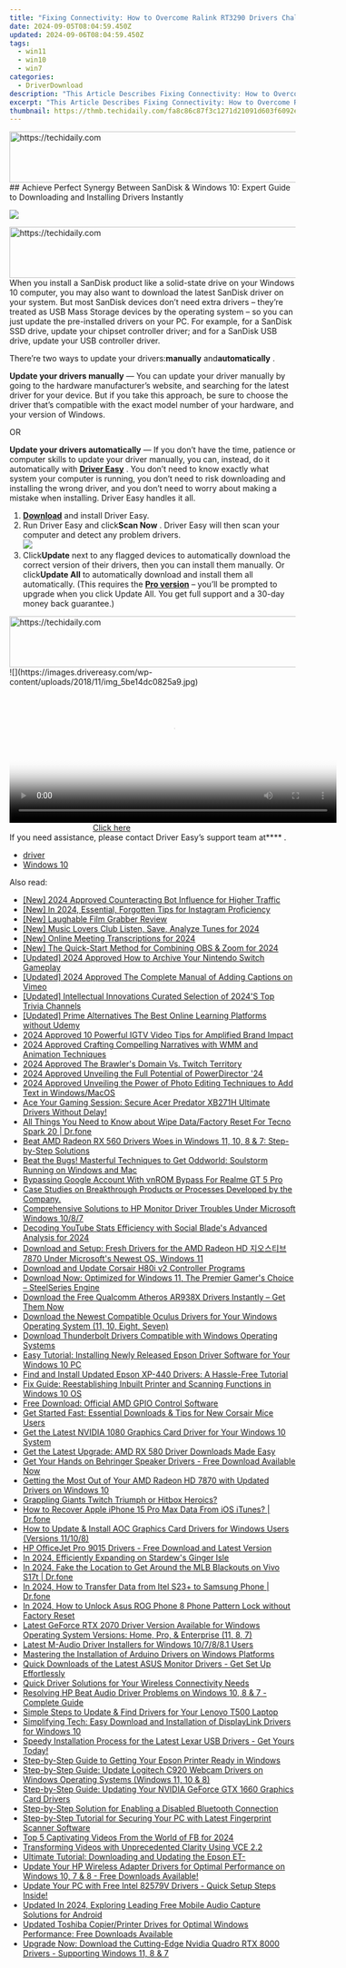 ```yaml
---
title: "Fixing Connectivity: How to Overcome Ralink RT3290 Drivers Challenges in Widows Operating Systems (XP/Vista)"
date: 2024-09-05T08:04:59.450Z
updated: 2024-09-06T08:04:59.450Z
tags:
  - win11
  - win10
  - win7
categories:
  - DriverDownload
description: "This Article Describes Fixing Connectivity: How to Overcome Ralink RT3290 Drivers Challenges in Widows Operating Systems (XP/Vista)"
excerpt: "This Article Describes Fixing Connectivity: How to Overcome Ralink RT3290 Drivers Challenges in Widows Operating Systems (XP/Vista)"
thumbnail: https://thmb.techidaily.com/fa8c86c87f3c1271d21091d603f6092e646d5c6b0bc9d94d28fa82fd16469a26.jpg
---
```


<!-- affiliate ads begin -->
<a href="https://electronicx.pxf.io/c/5597632/1167086/14483" target="_top" id="1167086">
  <img src="//a.impactradius-go.com/display-ad/14483-1167086" border="0" alt="https://techidaily.com" width="728" height="90"/>
</a>
<img height="0" width="0" src="https://electronicx.pxf.io/i/5597632/1167086/14483" style="position:absolute;visibility:hidden;" border="0" />
<!-- affiliate ads end -->
## Achieve Perfect Synergy Between SanDisk & Windows 10: Expert Guide to Downloading and Installing Drivers Instantly

![](https://images.drivereasy.com/wp-content/uploads/2018/11/img_5be14e36185dc-300x164.jpg)

<!-- affiliate ads begin -->
<a href="https://aligracehair.sjv.io/c/5597632/1918684/19272" target="_top" id="1918684">
  <img src="//a.impactradius-go.com/display-ad/19272-1918684" border="0" alt="https://techidaily.com" width="728" height="90"/>
</a>
<img height="0" width="0" src="https://aligracehair.sjv.io/i/5597632/1918684/19272" style="position:absolute;visibility:hidden;" border="0" />
<!-- affiliate ads end -->
 When you install a SanDisk product like a solid-state drive on your Windows 10 computer, you may also want to download the latest SanDisk driver on your system. But most SanDisk devices don’t need extra drivers – they’re treated as USB Mass Storage devices by the operating system – so you can just update the pre-installed drivers on your PC. For example, for a SanDisk SSD drive, update your chipset controller driver; and for a SanDisk USB drive, update your USB controller driver.

 There’re two ways to update your drivers:**manually** and**automatically** .

**Update your drivers manually** — You can update your driver manually by going to the hardware manufacturer’s website, and searching for the latest driver for your device. But if you take this approach, be sure to choose the driver that’s compatible with the exact model number of your hardware, and your version of Windows.

OR

**Update your drivers automatically** — If you don’t have the time, patience or computer skills to update your driver manually, you can, instead, do it automatically with **[Driver Easy](https://tools.techidaily.com/drivereasy/download/)**  . You don’t need to know exactly what system your computer is running, you don’t need to risk downloading and installing the wrong driver, and you don’t need to worry about making a mistake when installing. Driver Easy handles it all.

1. **[Download](https://tools.techidaily.com/drivereasy/download/)**  and install Driver Easy.
2. Run Driver Easy and click**Scan Now** . Driver Easy will then scan your computer and detect any problem drivers.  
![](https://images.drivereasy.com/wp-content/uploads/2018/11/img_5be14ddebe57b.jpg)
3. Click**Update** next to any flagged devices to automatically download the correct version of their drivers, then you can install them manually. Or click**Update All** to automatically download and install them all automatically. (This requires the **[Pro version](https://tools.techidaily.com/drivereasy/download/)**  – you’ll be prompted to upgrade when you click Update All. You get full support and a 30-day money back guarantee.)  
<!-- affiliate ads begin -->
<a href="https://aligracehair.sjv.io/c/5597632/2135419/19272" target="_top" id="2135419">
  <img src="//a.impactradius-go.com/display-ad/19272-2135419" border="0" alt="https://techidaily.com" width="728" height="90"/>
</a>
<img height="0" width="0" src="https://aligracehair.sjv.io/i/5597632/2135419/19272" style="position:absolute;visibility:hidden;" border="0" />
<!-- affiliate ads end -->
![](https://images.drivereasy.com/wp-content/uploads/2018/11/img_5be14dc0825a9.jpg)

<!-- affiliate ads begin -->
<span id="1983471">
					<video width="576" height="240" style="cursor:pointer"
           poster="//a.impactradius-go.com/display-clicktoplayimage/1983471.png"
           onclick="if(!this.playClicked){this.play();this.setAttribute('controls',true);this.playClicked=true;}">
	   <source src="//a.impactradius-go.com/display-ad/22993-1983471">
	   <img src="//a.impactradius-go.com/display-clicktoplayimage/1983471.png" style="border: none; height: 100%; width: 100%; object-fit: contain">
	</video>
	<div style="width:360px;text-align:center"><a href="javascript:window.open(decodeURIComponent('https%3A%2F%2Fhomestyler.sjv.io%2Fc%2F5597632%2F1983471%2F22993'), '_blank');void(0);">Click here</a></div>
</span>
<img height="0" width="0" src="https://imp.pxf.io/i/5597632/1983471/22993" style="position:absolute;visibility:hidden;" border="0" />
<!-- affiliate ads end -->
 If you need assistance, please contact Driver Easy’s support team at**<support@drivereasy.com>** .

* [driver](https://tools.techidaily.com/drivereasy/download/)
* [Windows 10](https://tools.techidaily.com/drivereasy/download/)

<ins class="adsbygoogle"
     style="display:block"
     data-ad-format="autorelaxed"
     data-ad-client="ca-pub-7571918770474297"
     data-ad-slot="1223367746"></ins>



<ins class="adsbygoogle"
     style="display:block"
     data-ad-client="ca-pub-7571918770474297"
     data-ad-slot="8358498916"
     data-ad-format="auto"
     data-full-width-responsive="true"></ins>

<span class="atpl-alsoreadstyle">Also read:</span>
<div><ul>
<li><a href="https://facebook-video-footage.techidaily.com/new-2024-approved-counteracting-bot-influence-for-higher-traffic/"><u>[New] 2024 Approved  Counteracting Bot Influence for Higher Traffic</u></a></li>
<li><a href="https://instagram-video-files.techidaily.com/new-in-2024-essential-forgotten-tips-for-instagram-proficiency/"><u>[New] In 2024, Essential, Forgotten Tips for Instagram Proficiency</u></a></li>
<li><a href="https://extra-skills.techidaily.com/new-laughable-film-grabber-review/"><u>[New] Laughable Film Grabber Review</u></a></li>
<li><a href="https://video-capture.techidaily.com/new-music-lovers-club-listen-save-analyze-tunes-for-2024/"><u>[New] Music Lovers Club  Listen, Save, Analyze Tunes for 2024</u></a></li>
<li><a href="https://desktop-recording.techidaily.com/new-online-meeting-transcriptions-for-2024/"><u>[New] Online Meeting Transcriptions for 2024</u></a></li>
<li><a href="https://screen-capture.techidaily.com/new-the-quick-start-method-for-combining-obs-and-zoom-for-2024/"><u>[New] The Quick-Start Method for Combining OBS & Zoom for 2024</u></a></li>
<li><a href="https://screen-mirroring-recording.techidaily.com/updated-2024-approved-how-to-archive-your-nintendo-switch-gameplay/"><u>[Updated] 2024 Approved  How to Archive Your Nintendo Switch Gameplay</u></a></li>
<li><a href="https://vimeo-videos.techidaily.com/updated-2024-approved-the-complete-manual-of-adding-captions-on-vimeo/"><u>[Updated] 2024 Approved  The Complete Manual of Adding Captions on Vimeo</u></a></li>
<li><a href="https://extra-support.techidaily.com/updated-intellectual-innovations-curated-selection-of-2024s-top-trivia-channels/"><u>[Updated] Intellectual Innovations  Curated Selection of 2024'S Top Trivia Channels</u></a></li>
<li><a href="https://video-screen-grab.techidaily.com/updated-prime-alternatives-the-best-online-learning-platforms-without-udemy/"><u>[Updated] Prime Alternatives  The Best Online Learning Platforms without Udemy</u></a></li>
<li><a href="https://instagram-video-recordings.techidaily.com/2024-approved-10-powerful-igtv-video-tips-for-amplified-brand-impact/"><u>2024 Approved  10 Powerful IGTV Video Tips for Amplified Brand Impact</u></a></li>
<li><a href="https://extra-tips.techidaily.com/2024-approved-crafting-compelling-narratives-with-wmm-and-animation-techniques/"><u>2024 Approved  Crafting Compelling Narratives with WMM and Animation Techniques</u></a></li>
<li><a href="https://fox-boxes.techidaily.com/2024-approved-the-brawlers-domain-vs-twitch-territory/"><u>2024 Approved  The Brawler's Domain Vs. Twitch Territory</u></a></li>
<li><a href="https://some-guidance.techidaily.com/2024-approved-unveiling-the-full-potential-of-powerdirector-24/"><u>2024 Approved  Unveiling the Full Potential of PowerDirector '24</u></a></li>
<li><a href="https://some-approaches.techidaily.com/2024-approved-unveiling-the-power-of-photo-editing-techniques-to-add-text-in-windowsmacos/"><u>2024 Approved  Unveiling the Power of Photo Editing  Techniques to Add Text in Windows/MacOS</u></a></li>
<li><a href="https://win-amazing.techidaily.com/ace-your-gaming-session-secure-acer-predator-xb271h-ultimate-drivers-without-delay/"><u>Ace Your Gaming Session: Secure Acer Predator XB271H Ultimate Drivers Without Delay!</u></a></li>
<li><a href="https://techidaily.com/all-things-you-need-to-know-about-wipe-datafactory-reset-for-tecno-spark-20-drfone-by-drfone-reset-android-reset-android/"><u>All Things You Need to Know about Wipe Data/Factory Reset For Tecno Spark 20 | Dr.fone</u></a></li>
<li><a href="https://win-amazing.techidaily.com/beat-amd-radeon-rx-560-drivers-woes-in-windows-11-10-8-and-7-step-by-step-solutions/"><u>Beat AMD Radeon RX 560 Drivers Woes in Windows 11, 10, 8 & 7: Step-by-Step Solutions</u></a></li>
<li><a href="https://common-error.techidaily.com/beat-the-bugs-masterful-techniques-to-get-oddworld-soulstorm-running-on-windows-and-mac/"><u>Beat the Bugs! Masterful Techniques to Get Oddworld: Soulstorm Running on Windows and Mac</u></a></li>
<li><a href="https://easy-unlock-android.techidaily.com/bypassing-google-account-with-vnrom-bypass-for-realme-gt-5-pro-by-drfone-android/"><u>Bypassing Google Account With vnROM Bypass For Realme GT 5 Pro</u></a></li>
<li><a href="https://win-amazing.techidaily.com/1722973469763-case-studies-on-breakthrough-products-or-processes-developed-by-the-company/"><u>Case Studies on Breakthrough Products or Processes Developed by the Company.</u></a></li>
<li><a href="https://win-amazing.techidaily.com/comprehensive-solutions-to-hp-monitor-driver-troubles-under-microsoft-windows-1087/"><u>Comprehensive Solutions to HP Monitor Driver Troubles Under Microsoft Windows 10/8/7</u></a></li>
<li><a href="https://youtube-videos.techidaily.com/decoding-youtube-stats-efficiency-with-social-blades-advanced-analysis-for-2024/"><u>Decoding YouTube Stats Efficiency with Social Blade's Advanced Analysis for 2024</u></a></li>
<li><a href="https://win-amazing.techidaily.com/download-and-setup-fresh-drivers-for-the-amd-radeon-hd-7870-under-microsofts-newest-os-windows-11/"><u>Download and Setup: Fresh Drivers for the AMD Radeon HD 지오스티브 7870 Under Microsoft's Newest OS, Windows 11</u></a></li>
<li><a href="https://win-amazing.techidaily.com/download-and-update-corsair-h80i-v2-controller-programs/"><u>Download and Update Corsair H80i v2 Controller Programs</u></a></li>
<li><a href="https://win-amazing.techidaily.com/download-now-optimized-for-windows-11-the-premier-gamers-choice-steelseries-engine/"><u>Download Now: Optimized for Windows 11, The Premier Gamer's Choice – SteelSeries Engine</u></a></li>
<li><a href="https://win-amazing.techidaily.com/download-the-free-qualcomm-atheros-ar938x-drivers-instantly-get-them-now/"><u>Download the Free Qualcomm Atheros AR938X Drivers Instantly – Get Them Now</u></a></li>
<li><a href="https://win-amazing.techidaily.com/download-the-newest-compatible-oculus-drivers-for-your-windows-operating-system-11-10-eight-seven/"><u>Download the Newest Compatible Oculus Drivers for Your Windows Operating System (11, 10, Eight, Seven)</u></a></li>
<li><a href="https://win-amazing.techidaily.com/download-thunderbolt-drivers-compatible-with-windows-operating-systems/"><u>Download Thunderbolt Drivers Compatible with Windows Operating Systems</u></a></li>
<li><a href="https://win-amazing.techidaily.com/easy-tutorial-installing-newly-released-epson-driver-software-for-your-windows-10-pc/"><u>Easy Tutorial: Installing Newly Released Epson Driver Software for Your Windows 10 PC</u></a></li>
<li><a href="https://win-amazing.techidaily.com/find-and-install-updated-epson-xp-440-drivers-a-hassle-free-tutorial/"><u>Find and Install Updated Epson XP-440 Drivers: A Hassle-Free Tutorial</u></a></li>
<li><a href="https://win-amazing.techidaily.com/fix-guide-reestablishing-inbuilt-printer-and-scanning-functions-in-windows-10-os/"><u>Fix Guide: Reestablishing Inbuilt Printer and Scanning Functions in Windows 10 OS</u></a></li>
<li><a href="https://win-amazing.techidaily.com/free-download-official-amd-gpio-control-software/"><u>Free Download: Official AMD GPIO Control Software</u></a></li>
<li><a href="https://win-amazing.techidaily.com/get-started-fast-essential-downloads-and-tips-for-new-corsair-mice-users/"><u>Get Started Fast: Essential Downloads & Tips for New Corsair Mice Users</u></a></li>
<li><a href="https://win-amazing.techidaily.com/get-the-latest-nvidia-1080-graphics-card-driver-for-your-windows-10-system/"><u>Get the Latest NVIDIA 1080 Graphics Card Driver for Your Windows 10 System</u></a></li>
<li><a href="https://win-amazing.techidaily.com/get-the-latest-upgrade-amd-rx-580-driver-downloads-made-easy/"><u>Get the Latest Upgrade: AMD RX 580 Driver Downloads Made Easy</u></a></li>
<li><a href="https://win-amazing.techidaily.com/1722963362237-get-your-hands-on-behringer-speaker-drivers-free-download-available-now/"><u>Get Your Hands on Behringer Speaker Drivers - Free Download Available Now</u></a></li>
<li><a href="https://win-amazing.techidaily.com/getting-the-most-out-of-your-amd-radeon-hd-7870-with-updated-drivers-on-windows-10/"><u>Getting the Most Out of Your AMD Radeon HD 7870 with Updated Drivers on Windows 10</u></a></li>
<li><a href="https://article-files.techidaily.com/grappling-giants-twitch-triumph-or-hitbox-heroics/"><u>Grappling Giants  Twitch Triumph or Hitbox Heroics?</u></a></li>
<li><a href="https://techidaily.com/how-to-recover-apple-iphone-15-pro-max-data-from-ios-itunes-drfone-by-drfone-ios-data-recovery-ios-data-recovery/"><u>How to Recover Apple iPhone 15 Pro Max Data From iOS iTunes? | Dr.fone</u></a></li>
<li><a href="https://win-amazing.techidaily.com/how-to-update-and-install-aoc-graphics-card-drivers-for-windows-users-versions-11108/"><u>How to Update & Install AOC Graphics Card Drivers for Windows Users (Versions 11/10/8)</u></a></li>
<li><a href="https://win-amazing.techidaily.com/hp-officejet-pro-9015-drivers-free-download-and-latest-version/"><u>HP OfficeJet Pro 9015 Drivers - Free Download and Latest Version</u></a></li>
<li><a href="https://desktop-recording.techidaily.com/in-2024-efficiently-expanding-on-stardews-ginger-isle/"><u>In 2024, Efficiently Expanding on Stardew's Ginger Isle</u></a></li>
<li><a href="https://review-topics.techidaily.com/in-2024-fake-the-location-to-get-around-the-mlb-blackouts-on-vivo-s17t-drfone-by-drfone-virtual-android/"><u>In 2024, Fake the Location to Get Around the MLB Blackouts on Vivo S17t | Dr.fone</u></a></li>
<li><a href="https://android-transfer.techidaily.com/in-2024-how-to-transfer-data-from-itel-s23plus-to-samsung-phone-drfone-by-drfone-transfer-from-android-transfer-from-android/"><u>In 2024, How to Transfer Data from Itel S23+ to Samsung Phone | Dr.fone</u></a></li>
<li><a href="https://android-unlock.techidaily.com/in-2024-how-to-unlock-asus-rog-phone-8-phone-pattern-lock-without-factory-reset-by-drfone-android/"><u>In 2024, How to Unlock Asus ROG Phone 8 Phone Pattern Lock without Factory Reset</u></a></li>
<li><a href="https://win-amazing.techidaily.com/latest-geforce-rtx-2070-driver-version-available-for-windows-operating-system-versions-home-pro-and-enterprise-11-8-7/"><u>Latest GeForce RTX 2070 Driver Version Available for Windows Operating System Versions: Home, Pro, & Enterprise (11, 8, 7)</u></a></li>
<li><a href="https://hardware-updates.techidaily.com/latest-m-audio-driver-installers-for-windows-107881-users/"><u>Latest M-Audio Driver Installers for Windows 10/7/8/8.1 Users</u></a></li>
<li><a href="https://win-amazing.techidaily.com/mastering-the-installation-of-arduino-drivers-on-windows-platforms/"><u>Mastering the Installation of Arduino Drivers on Windows Platforms</u></a></li>
<li><a href="https://win-amazing.techidaily.com/1722977053945-quick-downloads-of-the-latest-asus-monitor-drivers-get-set-up-effortlessly/"><u>Quick Downloads of the Latest ASUS Monitor Drivers - Get Set Up Effortlessly</u></a></li>
<li><a href="https://win-amazing.techidaily.com/quick-driver-solutions-for-your-wireless-connectivity-needs/"><u>Quick Driver Solutions for Your Wireless Connectivity Needs</u></a></li>
<li><a href="https://win-amazing.techidaily.com/resolving-hp-beat-audio-driver-problems-on-windows-10-8-and-7-complete-guide/"><u>Resolving HP Beat Audio Driver Problems on Windows 10, 8 & 7 - Complete Guide</u></a></li>
<li><a href="https://win-amazing.techidaily.com/simple-steps-to-update-and-find-drivers-for-your-lenovo-t500-laptop/"><u>Simple Steps to Update & Find Drivers for Your Lenovo T500 Laptop</u></a></li>
<li><a href="https://win-amazing.techidaily.com/simplifying-tech-easy-download-and-installation-of-displaylink-drivers-for-windows-10/"><u>Simplifying Tech: Easy Download and Installation of DisplayLink Drivers for Windows 10</u></a></li>
<li><a href="https://win-amazing.techidaily.com/1722976635128-speedy-installation-process-for-the-latest-lexar-usb-drivers-get-yours-today/"><u>Speedy Installation Process for the Latest Lexar USB Drivers - Get Yours Today!</u></a></li>
<li><a href="https://win-amazing.techidaily.com/step-by-step-guide-to-getting-your-epson-printer-ready-in-windows/"><u>Step-by-Step Guide to Getting Your Epson Printer Ready in Windows</u></a></li>
<li><a href="https://win-amazing.techidaily.com/step-by-step-guide-update-logitech-c920-webcam-drivers-on-windows-operating-systems-windows-11-10-and-8/"><u>Step-by-Step Guide: Update Logitech C920 Webcam Drivers on Windows Operating Systems (Windows 11, 10 & 8)</u></a></li>
<li><a href="https://win-amazing.techidaily.com/step-by-step-guide-updating-your-nvidia-geforce-gtx-1660-graphics-card-drivers/"><u>Step-by-Step Guide: Updating Your NVIDIA GeForce GTX 1660 Graphics Card Drivers</u></a></li>
<li><a href="https://common-error.techidaily.com/step-by-step-solution-for-enabling-a-disabled-bluetooth-connection/"><u>Step-by-Step Solution for Enabling a Disabled Bluetooth Connection</u></a></li>
<li><a href="https://win-amazing.techidaily.com/step-by-step-tutorial-for-securing-your-pc-with-latest-fingerprint-scanner-software/"><u>Step-by-Step Tutorial for Securing Your PC with Latest Fingerprint Scanner Software</u></a></li>
<li><a href="https://facebook-video-files.techidaily.com/top-5-captivating-videos-from-the-world-of-fb-for-2024/"><u>Top 5 Captivating Videos From the World of FB for 2024</u></a></li>
<li><a href="https://extra-information.techidaily.com/transforming-videos-with-unprecedented-clarity-using-vce-22/"><u>Transforming Videos with Unprecedented Clarity Using VCE 2.2</u></a></li>
<li><a href="https://win-amazing.techidaily.com/ultimate-tutorial-downloading-and-updating-the-epson-et/"><u>Ultimate Tutorial: Downloading and Updating the Epson ET-</u></a></li>
<li><a href="https://win-amazing.techidaily.com/update-your-hp-wireless-adapter-drivers-for-optimal-performance-on-windows-10-7-and-8-free-downloads-available/"><u>Update Your HP Wireless Adapter Drivers for Optimal Performance on Windows 10, 7 & 8 - Free Downloads Available!</u></a></li>
<li><a href="https://win-amazing.techidaily.com/update-your-pc-with-free-intel-82579v-drivers-quick-setup-steps-inside/"><u>Update Your PC with Free Intel 82579V Drivers - Quick Setup Steps Inside!</u></a></li>
<li><a href="https://sound-tweaking.techidaily.com/updated-in-2024-exploring-leading-free-mobile-audio-capture-solutions-for-android/"><u>Updated In 2024, Exploring Leading Free Mobile Audio Capture Solutions for Android</u></a></li>
<li><a href="https://win-amazing.techidaily.com/updated-toshiba-copierprinter-drives-for-optimal-windows-performance-free-downloads-available/"><u>Updated Toshiba Copier/Printer Drives for Optimal Windows Performance: Free Downloads Available</u></a></li>
<li><a href="https://win-amazing.techidaily.com/upgrade-now-download-the-cutting-edge-nvidia-quadro-rtx-8000-drivers-supporting-windows-11-8-and-7/"><u>Upgrade Now: Download the Cutting-Edge Nvidia Quadro RTX 8000 Drivers - Supporting Windows 11, 8 & 7</u></a></li>
</ul></div>
